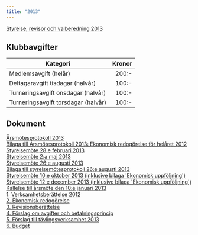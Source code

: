 ```yaml
---
title: "2013"
---
```

[Styrelse, revisor och valberedning 2013](HTM/seniorstyrelse_2013.pdf)

## Klubbavgifter

|Kategori|Kronor|
|-|-:|
|Medlemsavgift (helår)|200:-|
|Deltagaravgift tisdagar (halvår)|100:-|
|Turneringsavgift onsdagar (halvår)|100:-|
|Turneringsavgift torsdagar (halvår)|100:-|

## Dokument

[Årsmötesprotokoll 2013](arsmote_2013.pdf)  
[Bilaga till Årsmötesprotokoll 2013: Ekonomisk redogörelse för helåret 2012](ekonomi_SrS_2012-12-31.pdf)  
[Styrelsemöte 28:e februari 2013](Protokoll_SrS_nr2_2013.pdf)  
[Styrelsemöte 2:a maj 2013](Protokoll_SrS_nr3_2013.pdf)  
[Styrelsemöte 26:e augusti 2013](Protokoll_4_2013.pdf)  
[Bilaga till styrelsemötesprotokoll 26:e augusti 2013](Ekonomisk_prognos.pdf)  
[Styrelsemöte 10:e oktober 2013 (inklusive bilaga 'Ekonomisk uppföljning')](Protokoll_5_2013.pdf)  
[Styrelsemöte 12:e december 2013 (inklusive bilaga 'Ekonomisk uppföljning')](Protokoll_6_2013.pdf)  
[Kallelse till årsmöte den 10:e januari 2013](Kallelse_arsmote_2013_SrS.pdf)  
[1. Verksamhetsberättelse 2012](Verksamhetsberattelse_SrS_2012.pdf)  
[2. Ekonomisk redogörelse](Ekonomi_2012.pdf)  
[3. Revisionsberättelse](Revision_2012.pdf)  
[4. Förslag om avgifter och betalningsprincip](Avgifter_Betalningsprinciper.pdf)  
[5. Förslag till tävlingsverksamhet 2013](tavlingsverksamhet_2013.pdf)  
[6. Budget](Budget_SrS_2013.pdf)  
